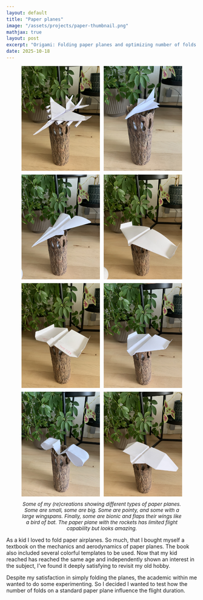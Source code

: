 ```yaml
---
layout: default
title: "Paper planes"
image: "/assets/projects/paper-thumbnail.png"
mathjax: true
layout: post
excerpt: "Origami: Folding paper planes and optimizing number of folds."
date: 2025-10-18
---
```


<figure style="text-align: center;">

  <div style="
    display: grid;
    grid-template-columns: repeat(auto-fit, minmax(180px, 1fr));
    gap: 10px;
    align-items: center;
  ">
    <img src="/assets/projects/paper1.jpg" style="width: 100%; height: auto;">
    <img src="/assets/projects/paper2.jpg" style="width: 100%; height: auto;">
    <img src="/assets/projects/paper3.jpg"  style="width: 100%; height: auto;">
    <img src="/assets/projects/paper4.jpg"  style="width: 100%; height: auto;">
    <img src="/assets/projects/paper5.jpg"  style="width: 100%; height: auto;">
    <img src="/assets/projects/paper6.jpg"  style="width: 100%; height: auto;">
    <img src="/assets/projects/paper7.jpg"  style="width: 100%; height: auto;">
    <img src="/assets/projects/paper8.jpg"  style="width: 100%; height: auto;">
  </div>

  <figcaption style="margin-top: 12px; font-style: italic; font-size: 0.95em;">
    Some of my (re)creations showing different types of paper planes. Some are small, some are big. Some are pointy, and some with a large wingspans. Finally, some are bionic and flaps their wings like a bird of bat. The paper plane with the rockets has limited flight capability but looks amazing.
  </figcaption>

</figure>

As a kid I loved to fold paper airplanes. So much, that I bought myself a textbook on the mechanics and aerodynamics of paper planes. The book also included several colorful templates to be used. Now that my kid reached has reached the same age and independently shown an interest in the subject, I’ve found it deeply satisfying to revisit my old hobby.

Despite my satisfaction in simply folding the planes, the academic within me wanted to do some experimenting. So I decided I wanted to test how the number of folds on a standard paper plane influence the flight duration. 

